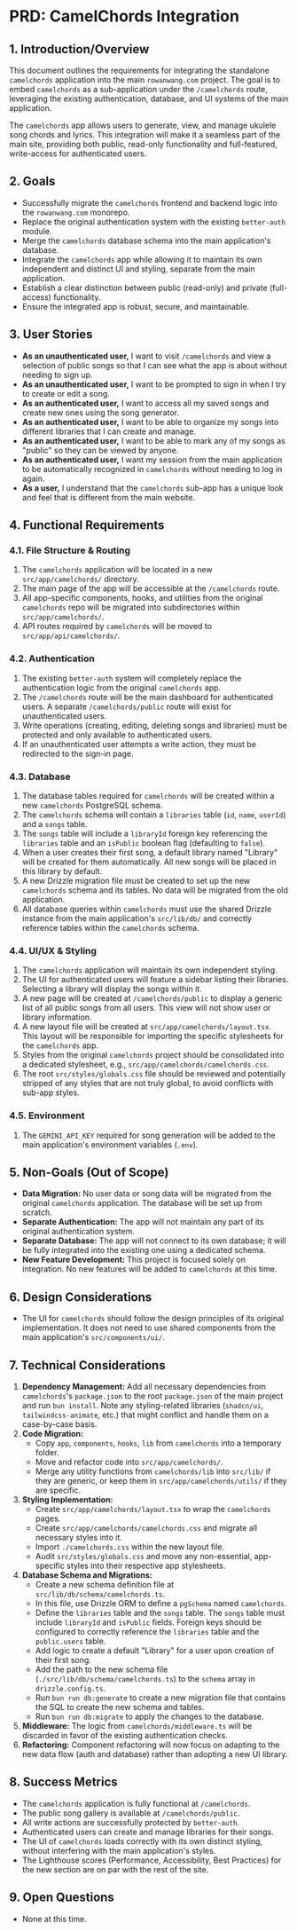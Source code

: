# PRD: CamelChords Integration

## 1. Introduction/Overview

This document outlines the requirements for integrating the standalone `camelchords` application into the main `rowanwang.com` project. The goal is to embed `camelchords` as a sub-application under the `/camelchords` route, leveraging the existing authentication, database, and UI systems of the main application.

The `camelchords` app allows users to generate, view, and manage ukulele song chords and lyrics. This integration will make it a seamless part of the main site, providing both public, read-only functionality and full-featured, write-access for authenticated users.

## 2. Goals

- Successfully migrate the `camelchords` frontend and backend logic into the `rowanwang.com` monorepo.
- Replace the original authentication system with the existing `better-auth` module.
- Merge the `camelchords` database schema into the main application's database.
- Integrate the `camelchords` app while allowing it to maintain its own independent and distinct UI and styling, separate from the main application.
- Establish a clear distinction between public (read-only) and private (full-access) functionality.
- Ensure the integrated app is robust, secure, and maintainable.

## 3. User Stories

- **As an unauthenticated user,** I want to visit `/camelchords` and view a selection of public songs so that I can see what the app is about without needing to sign up.
- **As an unauthenticated user,** I want to be prompted to sign in when I try to create or edit a song.
- **As an authenticated user,** I want to access all my saved songs and create new ones using the song generator.
- **As an authenticated user,** I want to be able to organize my songs into different libraries that I can create and manage.
- **As an authenticated user,** I want to be able to mark any of my songs as "public" so they can be viewed by anyone.
- **As an authenticated user,** I want my session from the main application to be automatically recognized in `camelchords` without needing to log in again.
- **As a user,** I understand that the `camelchords` sub-app has a unique look and feel that is different from the main website.

## 4. Functional Requirements

### 4.1. File Structure & Routing

1.  The `camelchords` application will be located in a new `src/app/camelchords/` directory.
2.  The main page of the app will be accessible at the `/camelchords` route.
3.  All app-specific components, hooks, and utilities from the original `camelchords` repo will be migrated into subdirectories within `src/app/camelchords/`.
4.  API routes required by `camelchords` will be moved to `src/app/api/camelchords/`.

### 4.2. Authentication

1.  The existing `better-auth` system will completely replace the authentication logic from the original `camelchords` app.
2.  The `/camelchords` route will be the main dashboard for authenticated users. A separate `/camelchords/public` route will exist for unauthenticated users.
3.  Write operations (creating, editing, deleting songs and libraries) must be protected and only available to authenticated users.
4.  If an unauthenticated user attempts a write action, they must be redirected to the sign-in page.

### 4.3. Database

1.  The database tables required for `camelchords` will be created within a new `camelchords` PostgreSQL schema.
2.  The `camelchords` schema will contain a `libraries` table (`id`, `name`, `userId`) and a `songs` table.
3.  The `songs` table will include a `libraryId` foreign key referencing the `libraries` table and an `isPublic` boolean flag (defaulting to `false`).
4.  When a user creates their first song, a default library named "Library" will be created for them automatically. All new songs will be placed in this library by default.
5.  A new Drizzle migration file must be created to set up the new `camelchords` schema and its tables. No data will be migrated from the old application.
6.  All database queries within `camelchords` must use the shared Drizzle instance from the main application's `src/lib/db/` and correctly reference tables within the `camelchords` schema.

### 4.4. UI/UX & Styling

1.  The `camelchords` application will maintain its own independent styling.
2.  The UI for authenticated users will feature a sidebar listing their libraries. Selecting a library will display the songs within it.
3.  A new page will be created at `/camelchords/public` to display a generic list of all public songs from all users. This view will not show user or library information.
4.  A new layout file will be created at `src/app/camelchords/layout.tsx`. This layout will be responsible for importing the specific stylesheets for the `camelchords` app.
5.  Styles from the original `camelchords` project should be consolidated into a dedicated stylesheet, e.g., `src/app/camelchords/camelchords.css`.
6.  The root `src/styles/globals.css` file should be reviewed and potentially stripped of any styles that are not truly global, to avoid conflicts with sub-app styles.

### 4.5. Environment

1.  The `GEMINI_API_KEY` required for song generation will be added to the main application's environment variables (`.env`).

## 5. Non-Goals (Out of Scope)

- **Data Migration:** No user data or song data will be migrated from the original `camelchords` application. The database will be set up from scratch.
- **Separate Authentication:** The app will not maintain any part of its original authentication system.
- **Separate Database:** The app will not connect to its own database; it will be fully integrated into the existing one using a dedicated schema.
- **New Feature Development:** This project is focused solely on integration. No new features will be added to `camelchords` at this time.

## 6. Design Considerations

- The UI for `camelchords` should follow the design principles of its original implementation. It does not need to use shared components from the main application's `src/components/ui/`.

## 7. Technical Considerations

1.  **Dependency Management:** Add all necessary dependencies from `camelchords`'s `package.json` to the root `package.json` of the main project and run `bun install`. Note any styling-related libraries (`shadcn/ui`, `tailwindcss-animate`, etc.) that might conflict and handle them on a case-by-case basis.
2.  **Code Migration:**
    - Copy `app`, `components`, `hooks`, `lib` from `camelchords` into a temporary folder.
    - Move and refactor code into `src/app/camelchords/`.
    - Merge any utility functions from `camelchords/lib` into `src/lib/` if they are generic, or keep them in `src/app/camelchords/utils/` if they are specific.
3.  **Styling Implementation:**
    - Create `src/app/camelchords/layout.tsx` to wrap the `camelchords` pages.
    - Create `src/app/camelchords/camelchords.css` and migrate all necessary styles into it.
    - Import `./camelchords.css` within the new layout file.
    - Audit `src/styles/globals.css` and move any non-essential, app-specific styles into their respective app stylesheets.
4.  **Database Schema and Migrations:**
    - Create a new schema definition file at `src/lib/db/schema/camelchords.ts`.
    - In this file, use Drizzle ORM to define a `pgSchema` named `camelchords`.
    - Define the `libraries` table and the `songs` table. The `songs` table must include `libraryId` and `isPublic` fields. Foreign keys should be configured to correctly reference the `libraries` table and the `public.users` table.
    - Add logic to create a default "Library" for a user upon creation of their first song.
    - Add the path to the new schema file (`./src/lib/db/schema/camelchords.ts`) to the `schema` array in `drizzle.config.ts`.
    - Run `bun run db:generate` to create a new migration file that contains the SQL to create the new schema and tables.
    - Run `bun run db:migrate` to apply the changes to the database.
5.  **Middleware:** The logic from `camelchords/middleware.ts` will be discarded in favor of the existing authentication checks.
6.  **Refactoring:** Component refactoring will now focus on adapting to the new data flow (auth and database) rather than adopting a new UI library.

## 8. Success Metrics

- The `camelchords` application is fully functional at `/camelchords`.
- The public song gallery is available at `/camelchords/public`.
- All write actions are successfully protected by `better-auth`.
- Authenticated users can create and manage libraries for their songs.
- The UI of `camelchords` loads correctly with its own distinct styling, without interfering with the main application's styles.
- The Lighthouse scores (Performance, Accessibility, Best Practices) for the new section are on par with the rest of the site.

## 9. Open Questions

- None at this time.
